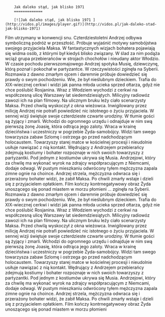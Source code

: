 
        Jak daleko stąd, jak blisko 1971 
        =============
        
        [![Jak daleko stąd, jak blisko 1971 ](http://vidos.pl/images/player.gif)](http://vidos.pl/jak-daleko-stad-jak-blisko-1971)
        
        
 Film utrzymany w konwencji snu. Czterdziestoletni Andrzej odbywa symboliczną podróż w przeszłość. Próbuje wyjaśnić motywy samobójstwa swojego przyjaciela Maksa. W fantastycznych wizjach bohatera pojawiają się widma osób, z którymi był kiedyś blisko związany. W ślad za nim podąża wciąż grupa przebierańców w strojach chochołów i nieudany aktor Włodzio. W czasie pochodu pierwszomajowego Andrzej spotyka Musię, dziewczynę, którą poznał i pokochał w partyzantce. W rzeczywistości zginęła na Syberii. Rozmawia z dawno zmarłym ojcem i daremnie próbuje dowiedzieć się prawdy o swym pochodzeniu. Wie, że był nieślubnym dzieckiem. Trafia do XIX-wiecznej cerkwi i widzi jak panna młoda ucieka sprzed ołtarza, gdyż nie chce poślubić Rosjanina. Wraz z Włodziem wychodzi z cerkwi na współczesną ulicę Warszawy lat siedemdziesiątych. Milicyjny radiowóz zawozi ich na plan filmowy. Na ulicznym bruku leży ciało scenarzysty Maksa. Przed chwilą wyskoczył z okna wieżowca. Inwigilowany przez milicję Andrzej nie potrafi powiedzieć nic istotnego o życiu przyjaciela. W sennej wizji świętuje swoje czterdzieste czwarte urodziny. W tłumie gości są żyjący i zmarli. Wchodzi do ogromnego urzędu i odnajduje w nim swą pierwszą żonę Joasię, która odtrąca jego zaloty. Wraca w krainę dzieciństwa i uczestniczy w pogrzebie Żyda-samobójcy. Widzi tam swego towarzysza zabaw Szlomę i ostrzega go przed nadchodzącym holocaustem. Towarzyszy starej matce w kościelnej procesji i nieudolnie usiłuje nawiązać z nią kontakt. Wędrujący z Andrzejem przebierańcy zdejmują kostiumy i bohater rozpoznaje w nich swoich towarzyszy z partyzantki. Pod jednym z kostiumów ukrywa się Musia. Andrzejowi, który za chwilę ma wykonać wyrok na zdrajcy współpracującym z Niemcami, dodaje odwagi. W pustym mieszkaniu odwrócony tyłem mężczyzna zapala zimne ognie na choince. Andrzej strzela, mężczyzna odwraca się i przerażony bohater widzi, że zabił Maksa. Po chwili zmarły wstaje i dzieli się z przyjacielem opłatkiem. Film kończy kontrnegatywowy obraz Żyda unoszącego się ponad miastem w morzu płomieni   ... zginęła na Syberii. Rozmawia z dawno zmarłym ojcem i daremnie próbuje dowiedzieć się prawdy o swym pochodzeniu. Wie, że był nieślubnym dzieckiem. Trafia do XIX-wiecznej cerkwi i widzi jak panna młoda ucieka sprzed ołtarza, gdyż nie chce poślubić Rosjanina. Wraz z Włodziem wychodzi z cerkwi na współczesną ulicę Warszawy lat siedemdziesiątych. Milicyjny radiowóz zawozi ich na plan filmowy. Na ulicznym bruku leży ciało scenarzysty Maksa. Przed chwilą wyskoczył z okna wieżowca. Inwigilowany przez milicję Andrzej nie potrafi powiedzieć nic istotnego o życiu przyjaciela. W sennej wizji świętuje swoje czterdzieste czwarte urodziny. W tłumie gości są żyjący i zmarli. Wchodzi do ogromnego urzędu i odnajduje w nim swą pierwszą żonę Joasię, która odtrąca jego zaloty. Wraca w krainę dzieciństwa i uczestniczy w pogrzebie Żyda-samobójcy. Widzi tam swego towarzysza zabaw Szlomę i ostrzega go przed nadchodzącym holocaustem. Towarzyszy starej matce w kościelnej procesji i nieudolnie usiłuje nawiązać z nią kontakt. Wędrujący z Andrzejem przebierańcy zdejmują kostiumy i bohater rozpoznaje w nich swoich towarzyszy z partyzantki. Pod jednym z kostiumów ukrywa się Musia. Andrzejowi, który za chwilę ma wykonać wyrok na zdrajcy współpracującym z Niemcami, dodaje odwagi. W pustym mieszkaniu odwrócony tyłem mężczyzna zapala zimne ognie na choince. Andrzej strzela, mężczyzna odwraca się i przerażony bohater widzi, że zabił Maksa. Po chwili zmarły wstaje i dzieli się z przyjacielem opłatkiem. Film kończy kontrnegatywowy obraz Żyda unoszącego się ponad miastem w morzu płomieni
    